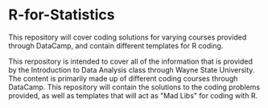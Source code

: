 # R-for-Statistics
This repository will cover coding solutions for varying courses provided through DataCamp, and contain different templates for R coding.

This rerpository is intended to cover all of the information that is provided by the Introduction to Data Analysis class through Wayne State University. The content is primarily made up of different coding courses through DataCamp. This repository will contain the solutions to the coding problems provided, as well as templates that will act as "Mad Libs" for coding with R.
